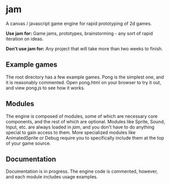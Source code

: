 jam
===
A canvas / javascript game engine for rapid prototyping of 2d games.

**Use jam for:** Game jams, prototypes, brainstorming - any sort of rapid iteration on ideas. 

**Don't use jam for:** Any project that will take more than two weeks to finish.

Example games
-------------
The root directory has a few example games. Pong is the simplest one, and it is reasonably commented.
Open pong.html on your browser to try it out, and view pong.js to see how it works.

Modules
-------
The engine is composed of modules, some of which are necessary core components, and the rest of which are optional.
Modules like Sprite, Sound, Input, etc. are always loaded in *jam*, and you don't have to do anything special to gain access to them.
More specialized modules like AnimatedSprite or Debug require you to specifically include them at the top of your game source.

Documentation
-------------
Documentation is in progress. The engine code is commented, however, and each module includes usage examples.
